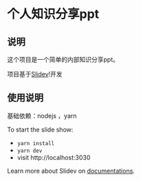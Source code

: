 # 个人知识分享ppt

## 说明

这个项目是一个简单的内部知识分享ppt。

项目基于[Slidev](https://github.com/slidevjs/slidev)!开发


## 使用说明

基础依赖：nodejs ，yarn

To start the slide show:

- `yarn install`
- `yarn dev`
- visit http://localhost:3030

Learn more about Slidev on [documentations](https://sli.dev/).
